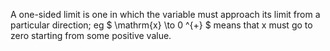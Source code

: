 A one-sided limit is one in which the variable must approach its limit
from a particular direction; eg $ \mathrm{x} \to 0 ^{+} $ means that x
must go to zero starting from some positive value.
